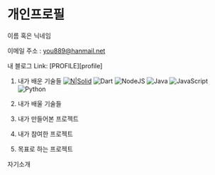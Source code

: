 개인프로필
============
이름 혹은 닉네임

이메일 주소 : <you889@hanmail.net>

내 블로그
Link: [PROFILE][profile]

[googlelink]: https://factual-akubra-49f.notion.site/SHIN-d3b13de8b23047bd869a7a737155a13d

1. 내가 배운 기술들
[![N|Solid](https://cldup.com/dTxpPi9lDf.thumb.png)](https://nodesource.com/products/nsolid)
![Dart](https://img.shields.io/badge/dart-%230175C2.svg?style=for-the-badge&logo=dart&logoColor=white)
![NodeJS](https://img.shields.io/badge/node.js-6DA55F?style=for-the-badge&logo=node.js&logoColor=white)
![Java](https://img.shields.io/badge/java-%23ED8B00.svg?style=for-the-badge&logo=java&logoColor=white)
![JavaScript](https://img.shields.io/badge/javascript-%23323330.svg?style=for-the-badge&logo=javascript&logoColor=%23F7DF1E)
![Python](https://img.shields.io/badge/python-3670A0?style=for-the-badge&logo=python&logoColor=ffdd54)

2. 내가 배울 기술들
3. 내가 만들어본 프로젝트
4. 내가 참여한 프로젝트
5. 목표로 하는 프로젝트

자기소개
